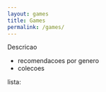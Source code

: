 ```yaml
---
layout: games
title: Games
permalink: /games/
---
```


Descricao

- recomendacoes por genero
- colecoes

lista: 
